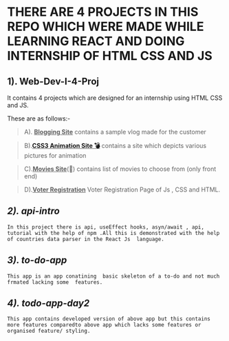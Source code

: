  #  THERE ARE 4 PROJECTS IN THIS REPO WHICH WERE MADE WHILE LEARNING REACT AND DOING INTERNSHIP OF HTML CSS AND JS

<style>


  .emoji {
    font-size: calc(14px);
}
.emoji::after {
    animation-timing-function: linear;
    animation-iteration-count: infinite;
}
.bomb::after {
    content: '💣';
    --emoji: '💥';
    animation-name: twoFrames;
    animation-duration: 2s;
}
@keyframes twoFrames {
    50% {
        content: var(--emoji);
    }
}


</style>


## **1). Web-Dev-I-4-Proj**
 
  It contains 4 projects which are designed for an internship using HTML CSS and JS.

  These are as follows:-

>A). **<u>Blogging Site</u>**
      contains a sample vlog made for the customer

>B).**<u><a class="emoji bomb">CSS3 Animation Site&nbsp;</a></u>**
      contains a site which depicts various pictures for animation

>C).**<u>Movies Site</u>**(:cinema:)
      contains list of movies to choose from (only front end)
 
>D).**<u>Voter Registration</u>**
      Voter Registration Page of Js , CSS and HTML.
</list>

## _2). api-intro_
    In this project there is api, useEffect hooks, asyn/await , api, tutorial with the help of npm .All this is demonstrated with the help of countries data parser in the React Js  language.
    
## _3). to-do-app_
    This app is an app conatining  basic skeleton of a to-do and not much frmated lacking some  features.

## _4). todo-app-day2_
    This app contains developed version of above app but this contains more features comparedto above app which lacks some features or organised feature/ styling.